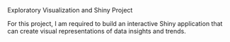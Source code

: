 Exploratory Visualization and Shiny Project

For this project, I am required to build an interactive Shiny application that can create visual representations of data insights and trends.